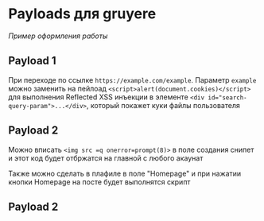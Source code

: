 # Payloads для gruyere

_Пример оформления работы_

## Payload 1

При переходе по ссылке `https://example.com/example`. Параметр `example` можно заменить на пейлоад `<script>alert(document.cookies)</script>` для выполнения Reflected XSS инъекции в элементе `<div id="search-query-param">...</div>`, который покажет куки файлы пользователя

## Payload 2

Можно вписать `<img src =q onerror=prompt(8)>` в поле создания снипет и этот код будет отбржатся на главной с любого акаунат

Также можно сделать в плафиле в поле "Homepage" и при нажатии кнопки Homepage на посте будет выполнятся скрипт 

## Payload 2


